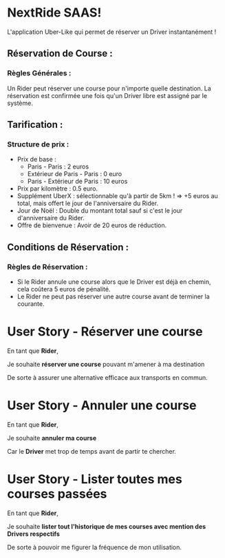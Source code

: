 # NextRide SAAS!

L'application Uber-Like qui permet de réserver un Driver instantanément !

## Réservation de Course :
### Règles Générales :
Un Rider peut réserver une course pour n'importe quelle destination.
La réservation est confirmée une fois qu'un Driver libre est assigné par le système.

## Tarification :
### Structure de prix :

- Prix de base :
   - Paris - Paris : 2 euros
   - Extérieur de Paris - Paris : 0 euro 
   - Paris - Extérieur de Paris : 10 euros
- Prix par kilomètre : 0.5 euro.
- Supplément UberX : sélectionnable qu'à partir de 5km ! => +5 euros au total, mais offert le jour de l'anniversaire du Rider.
- Jour de Noël : Double du montant total sauf si c'est le jour d'anniversaire du Rider.
- Offre de bienvenue : Avoir de 20 euros de réduction.

## Conditions de Réservation :
### Règles de Réservation :
- Si le Rider annule une course alors que le Driver est déjà en chemin, cela coûtera 5 euros de pénalité.
- Le Rider ne peut pas réserver une autre course avant de terminer la courante.

# User Story - Réserver une course

En tant que **Rider**,

Je souhaite **réserver une course** pouvant m'amener à ma destination

De sorte à assurer une alternative efficace aux transports en commun.

# User Story - Annuler une course

En tant que **Rider**,

Je souhaite **annuler ma course** 

Car le **Driver** met trop de temps avant de partir te chercher.

# User Story - Lister toutes mes courses passées

En tant que **Rider**,

Je souhaite **lister tout l'historique de mes courses avec mention des Drivers respectifs**

De sorte à pouvoir me figurer la fréquence de mon utilisation.
